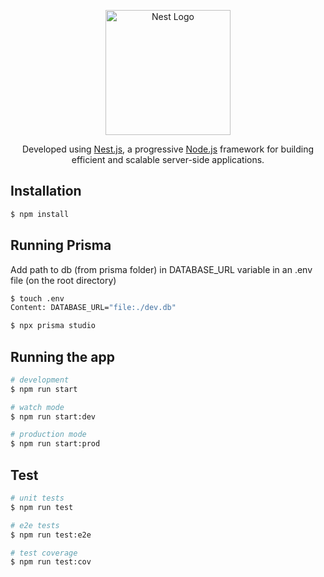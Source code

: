 <p align="center">
  <a href="http://nestjs.com/" target="blank"><img src="https://nestjs.com/img/logo-small.svg" width="200" alt="Nest Logo" /></a>
</p>

[circleci-image]: https://img.shields.io/circleci/build/github/nestjs/nest/master?token=abc123def456
[circleci-url]: https://circleci.com/gh/nestjs/nest

  <p align="center">Developed using <a href="https://nestjs.com/" target="_blank">Nest.js</a>, a progressive <a href="https://nodejs.org/en/" target="_blank">Node.js</a> framework for building efficient and scalable server-side applications.</p>


## Installation

```bash
$ npm install
```

## Running Prisma
Add path to db (from prisma folder) in DATABASE_URL variable in an .env file (on the root directory)
```bash
$ touch .env
Content: DATABASE_URL="file:./dev.db"
```


```bash
$ npx prisma studio
```


## Running the app

```bash
# development
$ npm run start

# watch mode
$ npm run start:dev

# production mode
$ npm run start:prod
```

## Test

```bash
# unit tests
$ npm run test

# e2e tests
$ npm run test:e2e

# test coverage
$ npm run test:cov
```